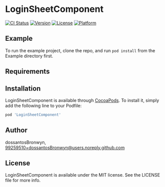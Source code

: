 # LoginSheetComponent

[![CI Status](https://img.shields.io/travis/dossantosBronwyn/LoginSheetComponent.svg?style=flat)](https://travis-ci.org/dossantosBronwyn/LoginSheetComponent)
[![Version](https://img.shields.io/cocoapods/v/LoginSheetComponent.svg?style=flat)](https://cocoapods.org/pods/LoginSheetComponent)
[![License](https://img.shields.io/cocoapods/l/LoginSheetComponent.svg?style=flat)](https://cocoapods.org/pods/LoginSheetComponent)
[![Platform](https://img.shields.io/cocoapods/p/LoginSheetComponent.svg?style=flat)](https://cocoapods.org/pods/LoginSheetComponent)

## Example

To run the example project, clone the repo, and run `pod install` from the Example directory first.

## Requirements

## Installation

LoginSheetComponent is available through [CocoaPods](https://cocoapods.org). To install
it, simply add the following line to your Podfile:

```ruby
pod 'LoginSheetComponent'
```

## Author

dossantosBronwyn, 99259510+dossantosBronwyn@users.noreply.github.com

## License

LoginSheetComponent is available under the MIT license. See the LICENSE file for more info.
